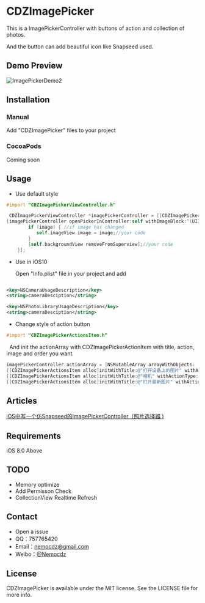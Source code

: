 # CDZImagePicker

This is a ImagePickerController with  buttons of action and collection of photos.

And the button can add beautiful icon like Snapseed used.

## Demo Preview

![ImagePickerDemo2](http://ww3.sinaimg.cn/large/006y8mN6gw1fai80p1okwg30ku1124oj.gif)

## Installation
### Manual

Add "CDZImagePicker" files to your project

### CocoaPods

Coming soon

## Usage

- Use default style

```objective-c 
#import "CDZImagePickerViewController.h"
```

```objective-c
 CDZImagePickerViewController *imagePickerController = [[CDZImagePickerViewController alloc]init];
[imagePickerController openPickerInController:self withImageBlock:^(UIImage *image) {
        if (image) { //if image has changed
           self.imageView.image = image;//your code
        }
        [self.backgroundView removeFromSuperview];//your code
    }];
```

- Use in iOS10

  Open "Info.plist" file in your project and add

```xml

<key>NSCameraUsageDescription</key>
<string>cameraDesciption</string>

<key>NSPhotoLibraryUsageDescription</key>    
<string>cameraDesciption</string>
```

- Change style of action button

```objective-c
#import "CDZImagePickerActionsItem.h"
```

   And init the actionArray with CDZImagePickerActionItem with title, action, image and order you want.

```objective-c
imagePickerController.actionArray = [NSMutableArray arrayWithObjects:  
[[CDZImagePickerActionsItem alloc]initWithTitle:@"打开设备上的图片" withActionType:CDZImagePickerLibraryAction withImage:[UIImage imageNamed:@"phone-icon.png"]],
[[CDZImagePickerActionsItem alloc]initWithTitle:@"相机" withActionType:CDZImagePickerCameraAction withImage:[UIImage imageNamed:@"camera-icon.png"]
[[CDZImagePickerActionsItem alloc]initWithTitle:@"打开最新图片" withActionType:CDZImagePickerRecentAction withImage:[UIImage imageNamed:@"clock-icon.png"]],  nil];
```

## Articles
[iOS中写一个仿Snapseed的ImagePickerController（照片选择器 )](http://www.jianshu.com/p/e8e23e9cc67d)

## Requirements
iOS 8.0 Above

## TODO

- Memory optimize
- Add Permisson Check
- CollectionView Realtime Refresh

## Contact
- Open a issue
- QQ：757765420
- Email：nemocdz@gmail.com
- Weibo：[@Nemocdz](http://weibo.com/nemocdz)

## License
CDZImagePicker is available under the MIT license. See the LICENSE file for more info.

